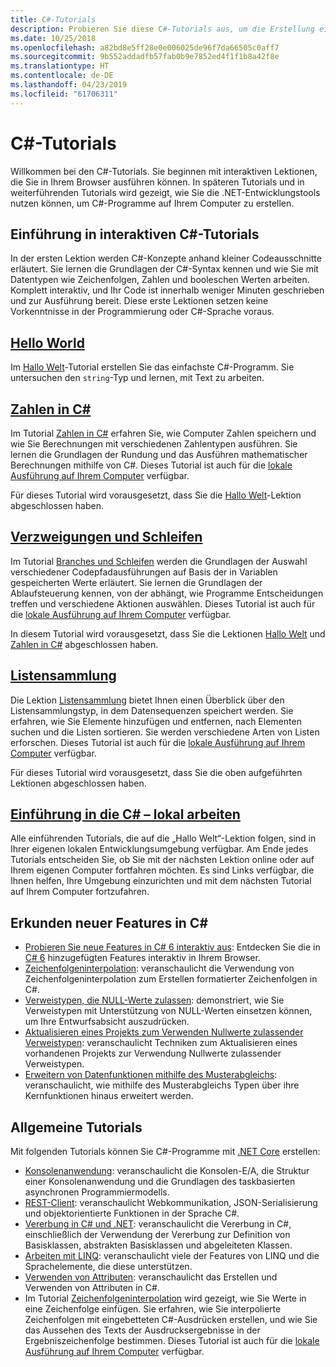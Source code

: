 ```yaml
---
title: C#-Tutorials
description: Probieren Sie diese C#-Tutorials aus, um die Erstellung eines C#-Programms und die C#-Sprachfeatures zu erlernen.
ms.date: 10/25/2018
ms.openlocfilehash: a82bd8e5ff28e0e006025de96f7da66505c0aff7
ms.sourcegitcommit: 9b552addadfb57fab0b9e7852ed4f1f1b8a42f8e
ms.translationtype: HT
ms.contentlocale: de-DE
ms.lasthandoff: 04/23/2019
ms.locfileid: "61706311"
---
```

# <a name="c-tutorials"></a>C#-Tutorials

Willkommen bei den C#-Tutorials. Sie beginnen mit interaktiven Lektionen, die Sie in Ihrem Browser ausführen können. In späteren Tutorials und in weiterführenden Tutorials wird gezeigt, wie Sie die .NET-Entwicklungstools nutzen können, um C#-Programme auf Ihrem Computer zu erstellen.

## <a name="introduction-to-c-interactive-tutorials"></a>Einführung in interaktiven C#-Tutorials

In der ersten Lektion werden C#-Konzepte anhand kleiner Codeausschnitte erläutert. Sie lernen die Grundlagen der C#-Syntax kennen und wie Sie mit Datentypen wie Zeichenfolgen, Zahlen und booleschen Werten arbeiten. Komplett interaktiv, und Ihr Code ist innerhalb weniger Minuten geschrieben und zur Ausführung bereit. Diese erste Lektionen setzen keine Vorkenntnisse in der Programmierung oder C#-Sprache voraus.

## <a name="hello-worldintro-to-csharphello-worldyml"></a>[Hello World](intro-to-csharp/hello-world.yml)

Im [Hallo Welt](intro-to-csharp/hello-world.yml)-Tutorial erstellen Sie das einfachste C#-Programm. Sie untersuchen den `string`-Typ und lernen, mit Text zu arbeiten.

## <a name="numbers-in-cintro-to-csharpnumbers-in-csharpyml"></a>[Zahlen in C#](intro-to-csharp/numbers-in-csharp.yml)

Im Tutorial [Zahlen in C#](intro-to-csharp/numbers-in-csharp.yml) erfahren Sie, wie Computer Zahlen speichern und wie Sie Berechnungen mit verschiedenen Zahlentypen ausführen. Sie lernen die Grundlagen der Rundung und das Ausführen mathematischer Berechnungen mithilfe von C#. Dieses Tutorial ist auch für die [lokale Ausführung auf Ihrem Computer](intro-to-csharp/numbers-in-csharp-local.md) verfügbar.

Für dieses Tutorial wird vorausgesetzt, dass Sie die [Hallo Welt](intro-to-csharp/hello-world.yml)-Lektion abgeschlossen haben.

## <a name="branches-and-loopsintro-to-csharpbranches-and-loopsyml"></a>[Verzweigungen und Schleifen](intro-to-csharp/branches-and-loops.yml)

Im Tutorial [Branches und Schleifen](intro-to-csharp/branches-and-loops.yml) werden die Grundlagen der Auswahl verschiedener Codepfadausführungen auf Basis der in Variablen gespeicherten Werte erläutert. Sie lernen die Grundlagen der Ablaufsteuerung kennen, von der abhängt, wie Programme Entscheidungen treffen und verschiedene Aktionen auswählen. Dieses Tutorial ist auch für die [lokale Ausführung auf Ihrem Computer](intro-to-csharp/branches-and-loops-local.md) verfügbar.

In diesem Tutorial wird vorausgesetzt, dass Sie die Lektionen [Hallo Welt](intro-to-csharp/hello-world.yml) und [Zahlen in C#](intro-to-csharp/numbers-in-csharp.yml) abgeschlossen haben.

## <a name="list-collectionintro-to-csharplist-collectionyml"></a>[Listensammlung](intro-to-csharp/list-collection.yml)

Die Lektion [Listensammlung](intro-to-csharp/list-collection.yml) bietet Ihnen einen Überblick über den Listensammlungstyp, in dem Datensequenzen speichert werden. Sie erfahren, wie Sie Elemente hinzufügen und entfernen, nach Elementen suchen und die Listen sortieren. Sie werden verschiedene Arten von Listen erforschen. Dieses Tutorial ist auch für die [lokale Ausführung auf Ihrem Computer](intro-to-csharp/arrays-and-collections.md) verfügbar.

Für dieses Tutorial wird vorausgesetzt, dass Sie die oben aufgeführten Lektionen abgeschlossen haben.

## <a name="introduction-to-c----work-locallyintro-to-csharplocal-environmentmd"></a>[Einführung in die C# – lokal arbeiten](intro-to-csharp/local-environment.md)

Alle einführenden Tutorials, die auf die „Hallo Welt“-Lektion folgen, sind in Ihrer eigenen lokalen Entwicklungsumgebung verfügbar. Am Ende jedes Tutorials entscheiden Sie, ob Sie mit der nächsten Lektion online oder auf Ihrem eigenen Computer fortfahren möchten. Es sind Links verfügbar, die Ihnen helfen, Ihre Umgebung einzurichten und mit dem nächsten Tutorial auf Ihrem Computer fortzufahren.

## <a name="explore-new-features-in-c"></a>Erkunden neuer Features in C\#

* [Probieren Sie neue Features in C# 6 interaktiv aus](exploration/csharp-6.yml): Entdecken Sie die in [C# 6](../whats-new/csharp-6.md) hinzugefügten Features interaktiv in Ihrem Browser.
* [Zeichenfolgeninterpolation](string-interpolation.md): veranschaulicht die Verwendung von Zeichenfolgeninterpolation zum Erstellen formatierter Zeichenfolgen in C#.
* [Verweistypen, die NULL-Werte zulassen](nullable-reference-types.md): demonstriert, wie Sie Verweistypen mit Unterstützung von NULL-Werten einsetzen können, um Ihre Entwurfsabsicht auszudrücken.
* [Aktualisieren eines Projekts zum Verwenden Nullwerte zulassender Verweistypen](upgrade-to-nullable-references.md): veranschaulicht Techniken zum Aktualisieren eines vorhandenen Projekts zur Verwendung Nullwerte zulassender Verweistypen.
* [Erweitern von Datenfunktionen mithilfe des Musterabgleichs](pattern-matching.md): veranschaulicht, wie mithilfe des Musterabgleichs Typen über ihre Kernfunktionen hinaus erweitert werden.

## <a name="general-tutorials"></a>Allgemeine Tutorials

Mit folgenden Tutorials können Sie C#-Programme mit [.NET Core](../../core/index.md) erstellen:

* [Konsolenanwendung](console-teleprompter.md): veranschaulicht die Konsolen-E/A, die Struktur einer Konsolenanwendung und die Grundlagen des taskbasierten asynchronen Programmiermodells.
* [REST-Client](console-webapiclient.md): veranschaulicht Webkommunikation, JSON-Serialisierung und objektorientierte Funktionen in der Sprache C#.
* [Vererbung in C# und .NET](inheritance.md): veranschaulicht die Vererbung in C#, einschließlich der Verwendung der Vererbung zur Definition von Basisklassen, abstrakten Basisklassen und abgeleiteten Klassen.
* [Arbeiten mit LINQ](working-with-linq.md): veranschaulicht viele der Features von LINQ und die Sprachelemente, die diese unterstützen.
* [Verwenden von Attributen](attributes.md): veranschaulicht das Erstellen und Verwenden von Attributen in C#.
* Im Tutorial [Zeichenfolgeninterpolation](exploration/interpolated-strings.yml) wird gezeigt, wie Sie Werte in eine Zeichenfolge einfügen. Sie erfahren, wie Sie interpolierte Zeichenfolgen mit eingebetteten C#-Ausdrücken erstellen, und wie Sie das Aussehen des Texts der Ausdrucksergebnisse in der Ergebniszeichenfolge bestimmen. Dieses Tutorial ist auch für die [lokale Ausführung auf Ihrem Computer](exploration/interpolated-strings-local.md) verfügbar.
